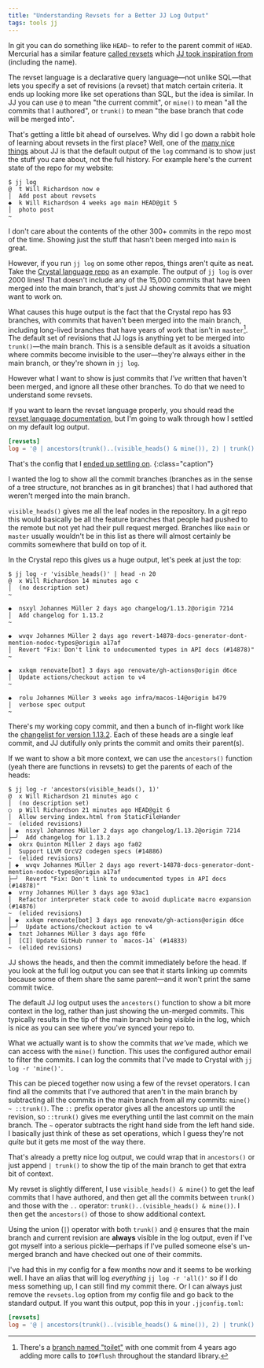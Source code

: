 ```yaml
---
title: "Understanding Revsets for a Better JJ Log Output"
tags: tools jj
---
```


In git you can do something like `HEAD~` to refer to the parent commit of `HEAD`. Mercurial has a similar feature [called revsets](https://repo.mercurial-scm.org/hg/help/revsets) which [JJ took inspiration from](https://martinvonz.github.io/jj/latest/revsets/) (including the name).

The revset language is a declarative query language—not unlike SQL—that lets you specify a set of revisions (a revset) that match certain criteria. It ends up looking more like set operations than SQL, but the idea is similar. In JJ you can use `@` to mean "the current commit", or `mine()` to mean "all the commits that I authored", or `trunk()` to mean "the base branch that code will be merged into".

That's getting a little bit ahead of ourselves. Why did I go down a rabbit hole of learning about revsets in the first place? Well, one of the [many nice things](/2024/04/01/its-not-me-its-git/) about JJ is that the default output of the `log` command is to show just the stuff you care about, not the full history. For example here's the current state of the repo for my website:

```console
$ jj log
@  t Will Richardson now e
│  Add post about revsets
◆  k Will Richardson 4 weeks ago main HEAD@git 5
│  photo post
~
```

I don't care about the contents of the other 300+ commits in the repo most of the time. Showing just the stuff that hasn't been merged into `main` is great.

However, if you run `jj log` on some other repos, things aren't quite as neat. Take the [Crystal language repo](https://github.com/crystal-lang/crystal) as an example. The output of `jj log` is over 2000 lines! That doesn't include any of the 15,000 commits that have been merged into the main branch, that's just JJ showing commits that we might want to work on.

What causes this huge output is the fact that the Crystal repo has 93 branches, with commits that haven't been merged into the main branch, including long-lived branches that have years of work that isn't in `master`[^toilet]. The default set of revisions that JJ logs is anything yet to be merged into `trunk()`—the main branch. This is a sensible default as it avoids a situation where commits become invisible to the user—they're always either in the main branch, or they're shown in `jj log`.

[^toilet]: There's a [branch named "toilet"](https://github.com/crystal-lang/crystal/compare/master...toilet) with one commit from 4 years ago adding more calls to `IO#flush` throughout the standard library.

However what I want to show is just commits that _I've_ written that haven't been merged, and ignore all these other branches. To do that we need to understand some revsets.

If you want to learn the revset language properly, you should read the [revset language documentation](https://martinvonz.github.io/jj/latest/revsets/), but I'm going to walk through how I settled on my default log output.

```toml
[revsets]
log = '@ | ancestors(trunk()..(visible_heads() & mine()), 2) | trunk()'
```

That's the config that I [ended up settling on](https://github.com/willhbr/dotfiles/blob/main/git/jjconfig.toml).
{:class="caption"}

I wanted the log to show all the commit branches (branches as in the sense of a tree structure, not branches as in git branches) that I had authored that weren't merged into the main branch.

`visible_heads()` gives me all the leaf nodes in the repository. In a git repo this would basically be all the feature branches that people had pushed to the remote but not yet had their pull request merged. Branches like `main` or `master` usually wouldn't be in this list as there will almost certainly be commits somewhere that build on top of it.

In the Crystal repo this gives us a huge output, let's peek at just the top:

```console
$ jj log -r 'visible_heads()' | head -n 20
@  x Will Richardson 14 minutes ago c
│  (no description set)
~

◆  nsxyl Johannes Müller 2 days ago changelog/1.13.2@origin 7214
│  Add changelog for 1.13.2
~

◆  wvqv Johannes Müller 2 days ago revert-14878-docs-generator-dont-mention-nodoc-types@origin a17af
│  Revert "Fix: Don't link to undocumented types in API docs (#14878)"
~

◆  xxkqm renovate[bot] 3 days ago renovate/gh-actions@origin d6ce
│  Update actions/checkout action to v4
~

◆  rolu Johannes Müller 3 weeks ago infra/macos-14@origin b479
│  verbose spec output
~
```

There's my working copy commit, and then a bunch of in-flight work like the [changelist for version 1.13.2](https://github.com/crystal-lang/crystal/pull/14914). Each of these heads are a single leaf commit, and JJ dutifully only prints the commit and omits their parent(s).

If we want to show a bit more context, we can use the `ancestors()` function (yeah there are functions in revsets) to get the parents of each of the heads:

```console
$ jj log -r 'ancestors(visible_heads(), 1)'
@  x Will Richardson 21 minutes ago c
│  (no description set)
○  p Will Richardson 21 minutes ago HEAD@git 6
│  Allow serving index.html from StaticFileHander
~  (elided revisions)
│ ◆  nsxyl Johannes Müller 2 days ago changelog/1.13.2@origin 7214
├─╯  Add changelog for 1.13.2
◆  okrx Quinton Miller 2 days ago fa02
│  Support LLVM OrcV2 codegen specs (#14886)
~  (elided revisions)
│ ◆  wvqv Johannes Müller 2 days ago revert-14878-docs-generator-dont-mention-nodoc-types@origin a17af
├─╯  Revert "Fix: Don't link to undocumented types in API docs (#14878)"
◆  vrny Johannes Müller 3 days ago 93ac1
│  Refactor interpreter stack code to avoid duplicate macro expansion (#14876)
~  (elided revisions)
│ ◆  xxkqm renovate[bot] 3 days ago renovate/gh-actions@origin d6ce
├─╯  Update actions/checkout action to v4
◆  tnzt Johannes Müller 3 days ago f0fe
│  [CI] Update GitHub runner to `macos-14` (#14833)
~  (elided revisions)
```

JJ shows the heads, and then the commit immediately before the head. If you look at the full log output you can see that it starts linking up commits because some of them share the same parent—and it won't print the same commit twice.

The default JJ log output uses the `ancestors()` function to show a bit more context in the log, rather than just showing the un-merged commits. This typically results in the tip of the main branch being visible in the log, which is nice as you can see where you've synced your repo to.

What we actually want is to show the commits that _we've_ made, which we can access with the `mine()` function. This uses the configured author email to filter the commits. I can log the commits that I've made to Crystal with `jj log -r 'mine()'`.

This can be pieced together now using a few of the revset operators. I can find all the commits that I've authored that aren't in the main branch by subtracting all the commits in the main branch from all my commits: `mine() ~ ::trunk()`. The `::` prefix operator gives all the ancestors up until the revision, so `::trunk()` gives me everything until the last commit on the main branch. The `~` operator subtracts the right hand side from the left hand side. I basically just think of these as set operations, which I guess they're not _quite_ but it gets me most of the way there.

That's already a pretty nice log output, we could wrap that in `ancestors()` or just append `| trunk()` to show the tip of the main branch to get that extra bit of context.

My revset is slightly different, I use `visible_heads() & mine()` to get the leaf commits that I have authored, and then get all the commits between `trunk()` and those with the `..` operator: `trunk()..(visible_heads() & mine())`. I then get the `ancestors()` of those to show additional context.

Using the union (`|`) operator with both `trunk()` and `@` ensures that the main branch and current revision are **always** visible in the log output, even if I've got myself into a serious pickle—perhaps if I've pulled someone else's un-merged branch and have checked out one of their commits.

I've had this in my config for a few months now and it seems to be working well. I have an alias that will log _everything_ `jj log -r 'all()'` so if I do mess something up, I can still find my commit there. Or I can always just remove the `revsets.log` option from my config file and go back to the standard output. If you want this output, pop this in your `.jjconfig.toml`:

```toml
[revsets]
log = '@ | ancestors(trunk()..(visible_heads() & mine()), 2) | trunk()'
```

